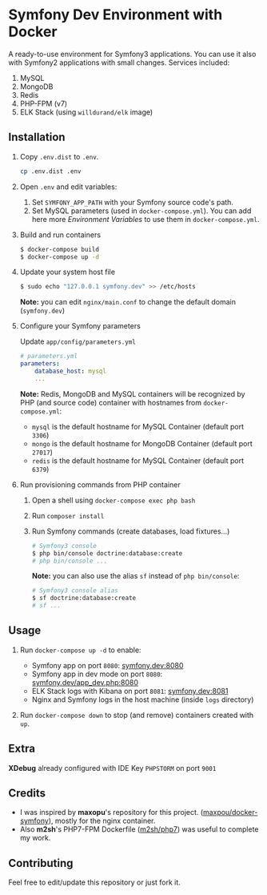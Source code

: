 # Symfony Dev Environment with Docker 

A ready-to-use environment for Symfony3 applications. You can use it also with Symfony2 applications with small changes.
Services included:

1. MySQL
2. MongoDB
3. Redis
4. PHP-FPM (v7)
5. ELK Stack (using `willdurand/elk` image)

## Installation

1. Copy `.env.dist` to `.env`.

    ```bash
    cp .env.dist .env
    ```
2. Open `.env` and edit variables:
    1. Set `SYMFONY_APP_PATH` with your Symfony source code's path.
    2. Set MySQL parameters (used in `docker-compose.yml`).
    You can add here more *Environment Variables* to use them in `docker-compose.yml`.

3. Build and run containers

    ```bash
    $ docker-compose build
    $ docker-compose up -d
    ```

4. Update your system host file
    
    ```bash
    $ sudo echo "127.0.0.1 symfony.dev" >> /etc/hosts
    ```
    **Note:** you can edit `nginx/main.conf` to change the default domain (`symfony.dev`)

5. Configure your Symfony parameters

    Update `app/config/parameters.yml`

    ```yml
    # parameters.yml
    parameters:
        database_host: mysql
        ...
    ```
    **Note:** Redis, MongoDB and MySQL containers will be recognized by PHP (and source code) container with hostnames from `docker-compose.yml`:
    * `mysql` is the default hostname for MySQL Container (default port `3306`)
    * `mongo` is the default hostname for MongoDB Container (default port `27017`)
    * `redis` is the default hostname for MySQL Container (default port `6379`)

6. Run provisioning commands from PHP container
    
    1. Open a shell using `docker-compose exec php bash`
    2. Run `composer install`
    3. Run Symfony commands (create databases, load fixtures...)
           
        ```bash   
        # Symfony3 console
        $ php bin/console doctrine:database:create
        # php bin/console ...
        ```
        **Note:** you can also use the alias `sf` instead of `php bin/console`:
        ```bash   
        # Symfony3 console alias
        $ sf doctrine:database:create
        # sf ...
        ```

## Usage

1. Run `docker-compose up -d` to enable:

    * Symfony app on port `8080`: [symfony.dev:8080](http://symfony.dev:8080)  
    * Symfony app in dev mode on port `8080`: [symfony.dev/app_dev.php:8080](http://symfony.dev/app_dev.php:8080)  
    * ELK Stack logs with Kibana on port `8081`: [symfony.dev:8081](http://symfony.dev:8081)
    * Nginx and Symfony logs in the host machine (inside `logs` directory)
2. Run `docker-compose down` to stop (and remove) containers created with `up`.

## Extra

**XDebug** already configured with IDE Key `PHPSTORM` on port `9001`


## Credits

* I was inspired by **maxopu**'s repository for this project. ([maxpou/docker-symfony](https://github.com/maxpou/docker-symfony)), mostly for the nginx container. 
* Also **m2sh**'s PHP7-FPM Dockerfile ([m2sh/php7](https://github.com/m2sh/php7)) was useful to complete my work.

## Contributing

Feel free to edit/update this repository or just fork it.
